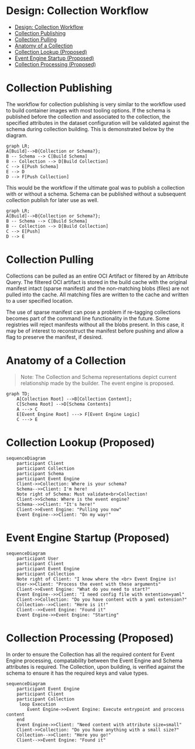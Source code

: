 Design: Collection Workflow
===
<!--toc-->
- [Design: Collection Workflow](#design-collection-workflow)
- [Collection Publishing](#collection-publishing)
- [Collection Pulling](#collection-pulling)
- [Anatomy of a Collection](#anatomy-of-a-collection)
- [Collection Lookup (Proposed)](#collection-lookup-proposed)
- [Event Engine Startup (Proposed)](#event-engine-startup-proposed)
- [Collection Processing (Proposed)](#collection-processing-proposed)

<!-- tocstop -->

# Collection Publishing

The workflow for collection publishing is very similar to the workflow used to build container images with most tooling options.
If the schema is published before the collection and associated to the collection, the specified attributes in the dataset configuration
will be validated against the schema during collection building.
This is demonstrated below by the diagram.

```mermaid
graph LR;
A[Build]-->B{Collection or Schema?};
B -- Schema --> C[Build Schema]
B -- Collection --> D[Build Collection]
C --> E[Push Schema]
E --> D
D --> F[Push Collection]
```

This would be the workflow if the ultimate goal was to publish a collection with or without a schema. Schema can be published
without a subsequent collection publish for later use as well.

```mermaid
graph LR;
A[Build]-->B{Collection or Schema?};
B -- Schema --> C[Build Schema]
B -- Collection --> D[Build Collection]
C --> E[Push]
D --> E
```

# Collection Pulling

Collections can be pulled as an entire OCI Artifact or filtered by an Attribute Query. The filtered OCI artifact is stored
in the build cache with the original manifest intact (sparse manifest) and the non-matching blobs (files) are not pulled into the cache.
All matching files are written to the cache and written to a user specified location.

The use of sparse manifest can pose a problem if re-tagging collections becomes part of the command line functionality in the future.
Some registries will reject manifests without all the blobs present. In this case, it may be of interest to reconstruct the manifest before pushing
and allow a flag to preserve the manifest, if desired.

# Anatomy of a Collection
> Note: The Collection and Schema representations depict current relationship made by the builder. The event engine is proposed.

```mermaid
graph TD;
    A[Collection Root] -->B[Collection Content];
    C[Schema Root] -->D[Schema Contents]
    A ---> C
    E[Event Engine Root] ---> F[Event Engine Logic]
    C ---> E
```
# Collection Lookup (Proposed)

```mermaid
sequenceDiagram
    participant Client
    participant Collection
    participant Schema
    participant Event Engine
    Client->>Collection: Where is your schema?
    Schema-->>Client: I'm here!
    Note right of Schema: Must validate<br>Collection!
    Client->>Schema: Where is the event engine?
    Schema-->>Client: "It's here!"
    Client->>Event Engine: "Pulling you now"
    Event Engine-->>Client: "On my way!"
```

# Event Engine Startup (Proposed)

```mermaid
sequenceDiagram
    participant User
    participant Client
    participant Event Engine
    participant Collection
    Note right of Client: "I know where the <br> Event Engine is!
    User->>Client: "Process the event with these arguments"
    Client->>Event Engine: "What do you need to start?"
    Event Engine-->>Client: "I need config file with extention=yaml"
    Client->>Collection: "Do you have content with a yaml extension?"
    Collection-->>Client: "Here is it!"
    Client-->>Event Engine: "Found it"
    Event Engine->>Event Engine: "Starting"
```


# Collection Processing (Proposed)

In order to ensure the Collection has all the required content 
for Event Engine processing, compatability between the Event Engine 
and Schema attributes is required. The Collection, upon building, is verified
against the schema to ensure it has the required keys and value types.

```mermaid
sequenceDiagram
    participant Event Engine
    participant Client
    participant Collection
     loop Execution
        Event Engine->>Event Engine: Execute entrypoint and proccess content
    end
    Event Engine->>Client: "Need content with attribute size=small"
    Client->>Collection: "Do you have anything with a small size?"
    Collection-->>Client: "Here you go!"
    Client-->>Event Engine: "Found it"
```



